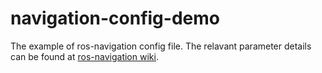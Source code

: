 # navigation-config-demo
The example of ros-navigation config file. The relavant parameter details can be found at [ros-navigation wiki](http://wiki.ros.org/navigation).
